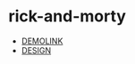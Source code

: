 # rick-and-morty
- [DEMOLINK](https://vladislav-burhovetskiy.github.io/rick-and-morty/)
- [DESIGN](https://www.figma.com/file/wsndIMMisT3mRUm59NtW6U/Rick-and-Morty-(web-responsive)-(Community)?node-id=2-51&t=iFnUePBfnizj4uYL-0)
